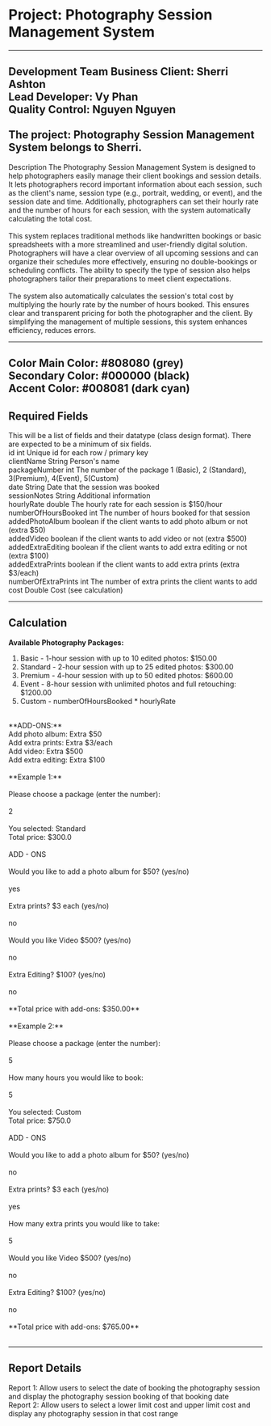# Project: Photography Session Management System  #

---
Development Team
Business Client:  Sherri Ashton
<br/>
Lead Developer:  Vy Phan
<br/>
Quality Control:  Nguyen Nguyen
<br/>
<br/>
The project: Photography Session Management System belongs to Sherri.
<br/>
---
Description
The Photography Session Management System is designed to help photographers easily manage their client bookings and session details. It lets photographers record important information about each session, such as the client's name, session type (e.g., portrait, wedding, or event), and the session date and time. Additionally, photographers can set their hourly rate and the number of hours for each session, with the system automatically calculating the total cost.
<br/>
<br/>
This system replaces traditional methods like handwritten bookings or basic spreadsheets with a more streamlined and user-friendly digital solution. Photographers will have a clear overview of all upcoming sessions and can organize their schedules more effectively, ensuring no double-bookings or scheduling conflicts. The ability to specify the type of session also helps photographers tailor their preparations to meet client expectations.
<br/>
<br/>
The system also automatically calculates the session's total cost by multiplying the hourly rate by the number of hours booked. This ensures clear and transparent pricing for both the photographer and the client. By simplifying the management of multiple sessions, this system enhances efficiency, reduces errors.

---
Color
Main Color: #808080 (grey) </br>
Secondary Color: #000000 (black) </br>
Accent Color: #008081 (dark cyan) </br>
---
## Required Fields ##

This will be a list of fields and their datatype (class design format). There are expected to be a minimum of six fields.<br>
id int Unique id for each row / primary key <br/>
clientName String Person's name <br/>
packageNumber int The number of the package 1 (Basic), 2 (Standard), 3(Premium), 4(Event), 5(Custom) <br/>
date String Date that the session was booked <br/>
sessionNotes String Additional information </br>
hourlyRate double The hourly rate for each session is $150/hour </br>
numberOfHoursBooked int The number of hours booked for that session </br>
addedPhotoAlbum boolean if the client wants to add photo album or not (extra $50) </br>
addedVideo boolean if the client wants to add video or not (extra $500) </br>
addedExtraEditing boolean if the client wants to add extra editing or not (extra $100) </br>
addedExtraPrints boolean if the client wants to add extra prints (extra $3/each) </br>
numberOfExtraPrints int The number of extra prints the client wants to add </br>
cost Double Cost (see calculation) </br>

---
## Calculation ##
**Available Photography Packages:** </br>
1) Basic - 1-hour session with up to 10 edited photos: $150.00 </br>
2) Standard - 2-hour session with up to 25 edited photos: $300.00 </br>
3) Premium - 4-hour session with up to 50 edited photos: $600.00 </br>
4) Event - 8-hour session with unlimited photos and full retouching: $1200.00 </br>
5) Custom - numberOfHoursBooked * hourlyRate </br>
</br>
**ADD-ONS:**</br> 
Add photo album: Extra $50 </br>
Add extra prints: Extra $3/each </br>
Add video: Extra $500 </br>
Add extra editing: Extra $100 </br>
</br>
**Example 1:**
</br>
</br>
Please choose a package (enter the number):
</br>
</br>
2 
</br>
</br> 
You selected: Standard </br>
Total price: $300.0 </br>
</br> 
ADD - ONS 
</br>
</br> 
Would you like to add a photo album for $50? (yes/no) 
</br>
</br> 
yes 
</br>
</br> 
Extra prints? $3 each (yes/no) 
</br>
</br>
no
</br>
</br> 
Would you like Video $500? (yes/no) 
</br>
</br>
no
</br>
</br>
Extra Editing? $100? (yes/no)
</br>
</br> 
no 
</br>
</br> 
**Total price with add-ons: $350.00**
</br>
</br>
**Example 2:**
</br>
</br>
Please choose a package (enter the number):
</br>
</br> 
5 
</br>
</br>
How many hours you would like to book:
</br>
</br>
5
</br>
</br>  
You selected: Custom </br>
Total price: $750.0 </br>
</br> 
ADD - ONS
</br>
</br> 
Would you like to add a photo album for $50? (yes/no) 
</br>
</br> 
no 
</br>
</br> 
Extra prints? $3 each (yes/no) 
</br>
</br> 
yes
</br>
</br>
How many extra prints you would like to take:
</br>
</br>
5
</br>
</br> 
Would you like Video $500? (yes/no)
</br>
</br> 
no 
</br>
</br> 
Extra Editing? $100? (yes/no)
</br>
</br> 
no 
</br>
</br> 
**Total price with add-ons: $765.00**
</br>
</br>

---
## Report Details ##
Report 1: Allow users to select the date of booking the photography session and display the photography session booking of that booking date
</br>
Report 2: Allow users to select a lower limit cost and upper limit cost and display any photography session in that cost range
